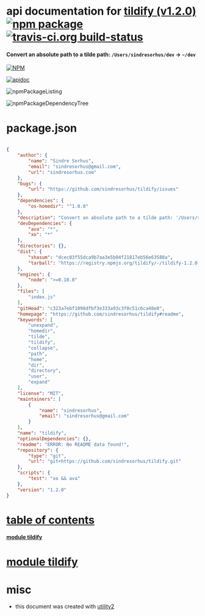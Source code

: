 # api documentation for  [tildify (v1.2.0)](https://github.com/sindresorhus/tildify#readme)  [![npm package](https://img.shields.io/npm/v/npmdoc-tildify.svg?style=flat-square)](https://www.npmjs.org/package/npmdoc-tildify) [![travis-ci.org build-status](https://api.travis-ci.org/npmdoc/node-npmdoc-tildify.svg)](https://travis-ci.org/npmdoc/node-npmdoc-tildify)
#### Convert an absolute path to a tilde path: `/Users/sindresorhus/dev` → `~/dev`

[![NPM](https://nodei.co/npm/tildify.png?downloads=true)](https://www.npmjs.com/package/tildify)

[![apidoc](https://npmdoc.github.io/node-npmdoc-tildify/build/screenCapture.buildNpmdoc.browser._2Fhome_2Ftravis_2Fbuild_2Fnpmdoc_2Fnode-npmdoc-tildify_2Ftmp_2Fbuild_2Fapidoc.html.png)](https://npmdoc.github.io/node-npmdoc-tildify/build/apidoc.html)

![npmPackageListing](https://npmdoc.github.io/node-npmdoc-tildify/build/screenCapture.npmPackageListing.svg)

![npmPackageDependencyTree](https://npmdoc.github.io/node-npmdoc-tildify/build/screenCapture.npmPackageDependencyTree.svg)



# package.json

```json

{
    "author": {
        "name": "Sindre Sorhus",
        "email": "sindresorhus@gmail.com",
        "url": "sindresorhus.com"
    },
    "bugs": {
        "url": "https://github.com/sindresorhus/tildify/issues"
    },
    "dependencies": {
        "os-homedir": "^1.0.0"
    },
    "description": "Convert an absolute path to a tilde path: '/Users/sindresorhus/dev' → '~/dev'",
    "devDependencies": {
        "ava": "*",
        "xo": "*"
    },
    "directories": {},
    "dist": {
        "shasum": "dcec03f55dca9b7aa3e5b04f21817eb56e63588a",
        "tarball": "https://registry.npmjs.org/tildify/-/tildify-1.2.0.tgz"
    },
    "engines": {
        "node": ">=0.10.0"
    },
    "files": [
        "index.js"
    ],
    "gitHead": "c323a7ebf1098dfbf3e333a93c3f0c51c6ca48e0",
    "homepage": "https://github.com/sindresorhus/tildify#readme",
    "keywords": [
        "unexpand",
        "homedir",
        "tilde",
        "tildify",
        "collapse",
        "path",
        "home",
        "dir",
        "directory",
        "user",
        "expand"
    ],
    "license": "MIT",
    "maintainers": [
        {
            "name": "sindresorhus",
            "email": "sindresorhus@gmail.com"
        }
    ],
    "name": "tildify",
    "optionalDependencies": {},
    "readme": "ERROR: No README data found!",
    "repository": {
        "type": "git",
        "url": "git+https://github.com/sindresorhus/tildify.git"
    },
    "scripts": {
        "test": "xo && ava"
    },
    "version": "1.2.0"
}
```



# <a name="apidoc.tableOfContents"></a>[table of contents](#apidoc.tableOfContents)

#### [module tildify](#apidoc.module.tildify)



# <a name="apidoc.module.tildify"></a>[module tildify](#apidoc.module.tildify)



# misc
- this document was created with [utility2](https://github.com/kaizhu256/node-utility2)
